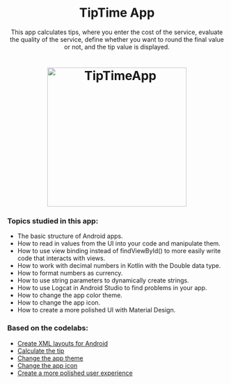 <h1 align="center">TipTime App</h1>
<p align="center">This app calculates tips, where you enter the cost of the service, evaluate the quality of the service, define whether you want to round the final value or not, and the tip value is displayed.</p>

<h1 align="center">
  <img alt="TipTimeApp" title="#TipTimeApp" src="https://user-images.githubusercontent.com/40619402/154279948-068948e2-7fe9-4a59-874b-37e82d49926a.gif" | <img src="/uploads/eaf14d4fc61fc3ab55a3249f56a5c692/increment_button.gif" width="320" />
</h1>

### Topics studied in this app:

- The basic structure of Android apps.
- How to read in values from the UI into your code and manipulate them.
- How to use view binding instead of findViewById() to more easily write code that interacts with views.
- How to work with decimal numbers in Kotlin with the Double data type.
- How to format numbers as currency.
- How to use string parameters to dynamically create strings.
- How to use Logcat in Android Studio to find problems in your app.
- How to change the app color theme.
- How to change the app icon.
- How to create a more polished UI with Material Design.

### Based on the codelabs:
- <a href="https://developer.android.com/codelabs/basic-android-kotlin-training-xml-layouts">Create XML layouts for Android</a>
- <a href="https://developer.android.com/codelabs/basic-android-kotlin-training-tip-calculator">Calculate the tip</a>
- <a href="https://developer.android.com/codelabs/basic-android-kotlin-training-change-app-theme">Change the app theme</a>
- <a href="https://developer.android.com/codelabs/basic-android-kotlin-training-change-app-icon">Change the app icon</a>
- <a href="https://developer.android.com/codelabs/basic-android-kotlin-training-polished-user-experience">Create a more polished user experience</a>
